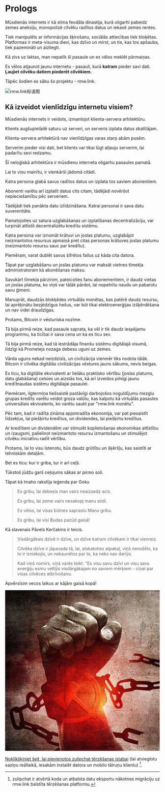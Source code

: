 # Prologs

Mūsdienās internets ir kā slima feodāla dinastija, kurā oligarhi pabeidz zemes aneksiju, monopolizē cilvēku radītos datus un iekasē zemes rentes.

Tiek manipulēts ar informācijas šķirošanu, sociālās attiecības tiek bloķētas. Platformas ir meta-visuma dievi, kas dzīvo un mirst, un tie, kas tos apšauba, tiek pazemināti un aizliegti.

Kā zivs uz laktas, man nepatīk šī pasaule un es vēlos meklēt pārmaiņas.

Es vēlos atjaunot jaunu internetu - pasauli, kurā **katram** pieder savi dati. **Ļaujiet cilvēku datiem piederēt cilvēkiem.**

Tāpēc šodien es sāku šo projektu - rmw.link.

![rmw.link标语图](/slogan.svg)

## Kā izveidot vienlīdzīgu internetu visiem?

Mūsdienās internets ir veidots, izmantojot klienta-servera arhitektūru.

Klients augšupielādē saturu uz serveri, un serveris izplata datus skatītājam.

Klienta-servera arhitektūrā nav vienlīdzīgas varas starp abām pusēm.

Serverim pieder visi dati, bet klients var tikai lūgt atļauju serverim, lai padarītu sevi redzamu.

Šī neloģiskā arhitektūra ir mūsdienu interneta oligarhu pasaules pamatā.

Lai to visu mainītu, ir vienkārši jādomā citādi.

Katra persona glabā savus radītos datus un izplata tos saviem abonentiem.

Abonenti varētu arī izplatīt datus cits citam, tādējādi novēršot nepieciešamību pēc serveriem.

Tādējādi tiek panākta datu izlīdzināšana. Katrai personai ir sava datu suverenitāte.

Pamatojoties uz satura uzglabāšanas un izplatīšanas decentralizāciju, var turpināt attīstīt decentralizētu kredītu sistēmu.

Katra persona var iznomāt krātuvi un joslas platumu, uzglabājot neizmantotos resursus apmaiņā pret citas personas krātuves joslas platumu (neizmantoto resursu sauc par kredītu).

Piemēram, varat dublēt savus šifrētos failus uz kāda cita datora.

Tāpat par uzglabāšanu un joslas platumu var maksāt vietnes tīmekļa administratoram kā abonēšanas maksu.

Savukārt tīmekļa pārzinim, pateicoties fanu abonementiem, ir daudz vietas un joslas platuma, ko viņš var tālāk pārdot, lai nopelnītu naudu un pabarotu savu ģimeni.

Manuprāt, daudzās blokķēdes virtuālās monētas, kas patērē daudz resursu, lai aprēķinātu bezjēdzīgus hešus, var būt tikai elektroenerģijas izšķērdēšana un nav videi draudzīgas.

Protams, Bitcoin ir vēsturiska nozīme.

Tā bija pirmā reize, kad pasaule saprata, ka vēl ir tik daudz iespējamu programmu, ka ticībai ir sava cena un ka es ticu sev.

Tā bija pirmā reize, kad tā iestrādāja finanšu sistēmu digitālajā visumā, līdzīgi kā Prometejs nozaga debesu uguni uz zemes.

Vārda uguns nekad neizdzisīs, un civilizācija vienmēr tiks nodota tālāk. Bitcoin ir cilvēka digitālās civilizācijas vēstures jauns sākums, nevis beigas.

Es ticu, ka digitālie ekvivalenti ar lielāku praktisko vērtību (joslas platums, datu glabāšana) celsies un aizstās tos, kā arī izveidos pilnīgi jaunu kredītnaudas sistēmu digitālajai pasaulei.

Piemēram, ilgtermiņa tiešsaistē pastāvīgi darbojošos noguldījumu mezglu grupas kredīts varētu veidot groza valūtu, kas kalpotu kā virtuālās pasaules universālais ekvivalents, ko varētu saukt par "rmw.link monētu".

Pēc tam, kad ir radīta zināma apjomradīta ekonomija, var pat piesaistīt līdzekļus, lai piešķirtu kredītus, un dividendes, lai piešķirtu kredītus.

Ar kredītiem un dividendēm var stimulēt koplietošanas ekonomikas attīstību un izaugsmi, palielinot neizmantoto resursu izmantošanu un stimulējot cilvēku iniciatīvu radīt vērtību.

Protams, lai to visu īstenotu, būs daudz grūtību un šķēršļu, kas saistīti ar tehniskām detaļām.

Bet es ticu: kur ir griba, tur ir arī ceļš.

Tūkstoš jūdžu garš ceļojums sākas ar pirmo soli.

Tāpat kā Imaho rakstīja leģenda par Goku

> Es gribu, lai debesis man vairs neaizsedz acis.
> 
> Es gribu, lai zeme vairs nesakopj manu sirdi.
> 
> Es vēlos, lai visas būtnes saprastu Manu gribu.
> 
> Es gribu, lai visi Budas pazūd gaisā!

Kā slavenais Pāvels Kerčakins ir teicis.

> Visdārgākais dzīvē ir dzīve, un dzīve katram cilvēkam ir tikai vienreiz.
> 
> Cilvēka dzīve ir jāpavada tā, lai, atskatoties atpakaļ, viņš nenožēlo, ka to ir izniekojis, un nekaunētos par to, ka neko nav darījis.
> 
> Kad viņš nomirs, viņš varēs teikt: "Es visu savu dzīvi un visu savu enerģiju esmu veltījis visdārgākajam no saviem mērķiem - cīņai par visas cilvēces atbrīvošanu.

Apvērsīsim vecos laikus ar kājām gaisā kopā!

![](https://raw.githubusercontent.com/gcxfd/img/gh-pages/1.jpg)

[Noklikšķiniet šeit, lai pievienotos zulipchat tērzēšanas istabai](https://rmw.zulipchat.com) (lai atvieglotu saziņu reāllaikā, iesakām instalēt datora un mobilo tālruņu klientu) [^1].

[^1]: zulipchat ir atvērtā koda un atbalsta datu eksportu nākotnes migrāciju uz rmw.link balstīta tērzēšanas platformu.